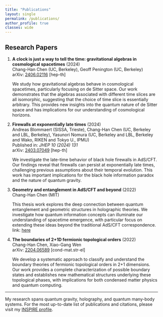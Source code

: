 ```yaml
---
title: "Publications"
layout: single
permalink: /publications/
author_profile: true
classes: wide
---
```


## Research Papers

1. **A clock is just a way to tell the time: gravitational algebras in cosmological spacetimes** (2024)  
   Chang-Han Chen (UC, Berkeley), Geoff Penington (UC, Berkeley)  
   arXiv: [2406.02116](https://arxiv.org/abs/2406.02116) [hep-th]   
   
   We study how gravitational algebras behave in cosmological spacetimes, particularly focusing on de Sitter space. Our work demonstrates that the algebras associated with different time slices are all isomorphic, suggesting that the choice of time slice is essentially arbitrary. This provides new insights into the quantum nature of de Sitter space and has implications for our understanding of cosmological horizons.

2. **Firewalls at exponentially late times** (2024)  
   Andreas Blommaert (SISSA, Trieste), Chang-Han Chen (UC, Berkeley and LBL, Berkeley), Yasunori Nomura (UC, Berkeley and LBL, Berkeley and Wako, RIKEN and Tokyo U., IPMU)  
   Published in: *JHEP 10 (2024) 131*  
   arXiv: [2403.07049](https://arxiv.org/abs/2403.07049) [hep-th]  
   
   We investigate the late-time behavior of black hole firewalls in AdS/CFT. Our findings reveal that firewalls can persist at exponentially late times, challenging previous assumptions about their temporal evolution. This work has important implications for the black hole information paradox and the nature of quantum gravity.

3. **Geometry and entanglement in AdS/CFT and beyond** (2022)  
   Chang-Han Chen (MIT)  

   
   This thesis work explores the deep connection between quantum entanglement and geometric structures in holographic theories. We investigate how quantum information concepts can illuminate our understanding of spacetime emergence, with particular focus on extending these ideas beyond the traditional AdS/CFT correspondence.
   link: [here](https://inspirehep.net/files/c1b52950194cd41895084217803489d7)

5. **The boundaries of 2+1D fermionic topological orders** (2022)  
   Chang-Han Chen, Xiao-Gang Wen  
   arXiv: [2204.06589](https://arxiv.org/abs/2204.06589) [cond-mat.str-el]    
   
   We develop a systematic approach to classify and understand the boundary theories of fermionic topological orders in 2+1 dimensions. Our work provides a complete characterization of possible boundary states and establishes new mathematical structures underlying these topological phases, with implications for both condensed matter physics and quantum computing.

---

My research spans quantum gravity, holography, and quantum many-body systems. For the most up-to-date list of publications and citations, please visit my [INSPIRE profile](https://inspirehep.net/authors/2067823).
